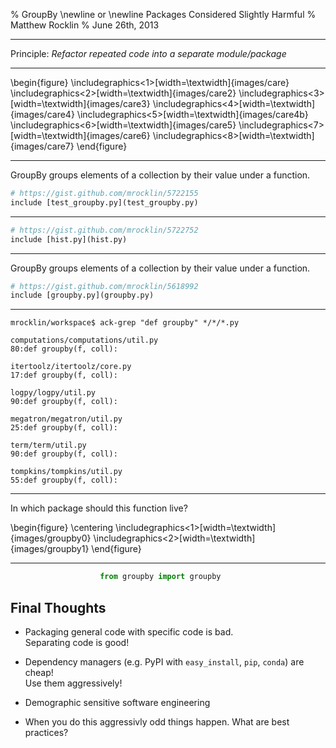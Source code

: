 % GroupBy \newline or \newline Packages Considered Slightly Harmful
% Matthew Rocklin
% June 26th, 2013

---------

Principle: *Refactor repeated code into a separate module/package*

---------

\begin{figure}
\includegraphics<1>[width=\textwidth]{images/care}
\includegraphics<2>[width=\textwidth]{images/care2}
\includegraphics<3>[width=\textwidth]{images/care3}
\includegraphics<4>[width=\textwidth]{images/care4}
\includegraphics<5>[width=\textwidth]{images/care4b}
\includegraphics<6>[width=\textwidth]{images/care5}
\includegraphics<7>[width=\textwidth]{images/care6}
\includegraphics<8>[width=\textwidth]{images/care7}
\end{figure}


-------

GroupBy groups elements of a collection by their value under a function.

~~~~~~~~~~~Python
# https://gist.github.com/mrocklin/5722155
include [test_groupby.py](test_groupby.py)
~~~~~~~~~~~


-------

~~~~~~~~~~~Python
# https://gist.github.com/mrocklin/5722752
include [hist.py](hist.py)
~~~~~~~~~~~

-------

GroupBy groups elements of a collection by their value under a function.

~~~~~~~~~~~Python
# https://gist.github.com/mrocklin/5618992
include [groupby.py](groupby.py)
~~~~~~~~~~~


------------------------------

    mrocklin/workspace$ ack-grep "def groupby" */*/*.py 

    computations/computations/util.py
    80:def groupby(f, coll):

    itertoolz/itertoolz/core.py
    17:def groupby(f, coll):

    logpy/logpy/util.py
    90:def groupby(f, coll):

    megatron/megatron/util.py
    25:def groupby(f, coll):

    term/term/util.py
    90:def groupby(f, coll):

    tompkins/tompkins/util.py
    55:def groupby(f, coll):

-------------------------------------------

In which package should this function live?

\begin{figure}
\centering
\includegraphics<1>[width=\textwidth]{images/groupby0}
\includegraphics<2>[width=\textwidth]{images/groupby1}
\end{figure}

-------------------------------------------

~~~~~~~~~~~~~Python
                    from groupby import groupby
~~~~~~~~~~~~~

Final Thoughts
--------------

*   Packaging general code with specific code is bad.  
    Separating code is good!

*   Dependency managers (e.g. PyPI with `easy_install`, `pip`, `conda`) are cheap!  
    Use them aggressively!

*   Demographic sensitive software engineering

*   When you do this aggressivly odd things happen.
    What are best practices?

